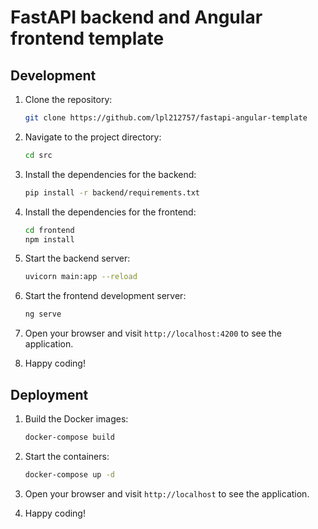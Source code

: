 # FastAPI backend and Angular frontend template

## Development

1. Clone the repository:

    ```bash
    git clone https://github.com/lpl212757/fastapi-angular-template
    ```

2. Navigate to the project directory:

    ```bash
    cd src
    ```

3. Install the dependencies for the backend:

    ```bash
    pip install -r backend/requirements.txt
    ```

4. Install the dependencies for the frontend:

    ```bash
    cd frontend
    npm install
    ```

5. Start the backend server:

    ```bash
    uvicorn main:app --reload
    ```

6. Start the frontend development server:

    ```bash
    ng serve
    ```

7. Open your browser and visit `http://localhost:4200` to see the application.

8. Happy coding!

## Deployment

1. Build the Docker images:

    ```bash
    docker-compose build
    ```

2. Start the containers:

    ```bash
    docker-compose up -d
    ```

3. Open your browser and visit `http://localhost` to see the application.

4. Happy coding!